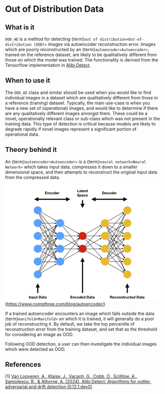 # Out of Distribution Data

## What is it

`OOD_AE` is a method for detecting
{term}`out of distribution<Out-of-distribution (OOD)>` images via autoencoder
reconstruction error. Images which are poorly reconstructed by an
{term}`autoencoder<Autoencoder>`, trained on the reference dataset, are likely
to be qualitatively different from those on which the model was trained. The
functionality is derived from the Tensorflow implementation in
[Alibi Detect](https://github.com/SeldonIO/alibi-detect).

## When to use it

The `OOD_AE` class and similar should be used when you would like to find
individual images in a dataset which are qualitatively different from those in
a reference (training) dataset. Typically, the main use-case is when you have a
new set of (operational) images, and would like to determine if there are any
qualitatively different images amongst them. These could be a novel,
operationally relevant class or sub-class which was not present in the training
data. This type of detection is critical because models are likely to degrade
rapidly if novel images represent a significant portion of operational data.

## Theory behind it

An {term}`autoencoder<Autoencoder>` is a {term}`neural network<Neural Network>`
which takes input data, compresses it down to a smaller dimensional space, and
then attempts to reconstruct the original input data from the compressed data.

![ae](../reference/images/ae.png) (<https://www.compthree.com/blog/autoencoder/>)

If a trained autoencoder encounters an image which falls outside the data
{term}`manifold<Manifold>` on which it is trained, it will generally do a poor
job of reconstructing it. By default, we take the top percentile of
reconstruction error from the training dataset, and set that as the threshold
for considering an image as OOD.

Following OOD detection, a user can then investigate the individual images
which were detected as OOD.

## References

[1] [Van Looveren, A., Klaise, J., Vacanti, G., Cobb, O., Scillitoe, A.,
Samoilescu, R., & Athorne, A. (2024). Alibi Detect: Algorithms for outlier,
adversarial and drift detection
(0.12.1.dev0)](https://github.com/SeldonIO/alibi-detect)
